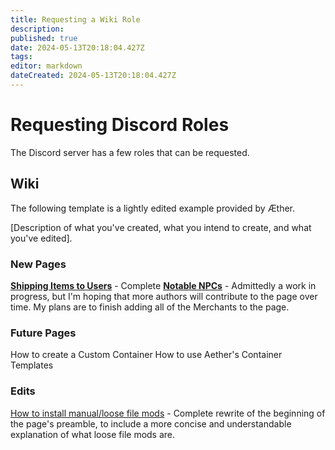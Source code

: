 ```yaml
---
title: Requesting a Wiki Role
description: 
published: true
date: 2024-05-13T20:18:04.427Z
tags: 
editor: markdown
dateCreated: 2024-05-13T20:18:04.427Z
---
```


# Requesting Discord Roles
The Discord server has a few roles that can be requested.

## Wiki
The following template is a lightly edited example provided by Æther. 


[Description of what you've created, what you intend to create, and what you've edited].

### New Pages
[**Shipping Items to Users**](https://wiki.bg3.community/Tutorials/General/Shipping-Items-to-Users) - Complete
[**Notable NPCs**](https://wiki.bg3.community/en/Information/Notable-NPCs) - Admittedly a work in progress, but I'm hoping that more authors will contribute to the page over time. My plans are to finish adding all of the Merchants to the page.

### Future Pages
How to create a Custom Container
How to use Aether's Container Templates

### Edits
[How to install manual/loose file mods](https://wiki.bg3.community/en/Tutorials/Mod-Use/How-to-install-manual-or-loose-file-mods) - Complete rewrite of the beginning of the page's preamble, to include a more concise and understandable explanation of what loose file mods are.